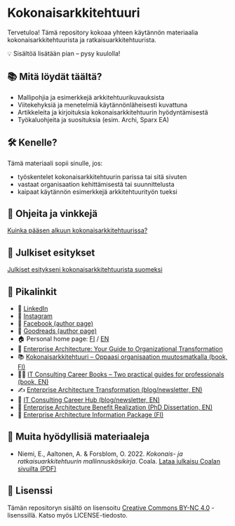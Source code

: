 # Kokonaisarkkitehtuuri

Tervetuloa! Tämä repository kokoaa yhteen käytännön materiaalia kokonaisarkkitehtuurista ja ratkaisuarkkitehtuurista.

💡 Sisältöä lisätään pian – pysy kuulolla!

## 📚 Mitä löydät täältä?

- Mallipohjia ja esimerkkejä arkkitehtuurikuvauksista
- Viitekehyksiä ja menetelmiä käytännönläheisesti kuvattuna
- Artikkeleita ja kirjoituksia kokonaisarkkitehtuurin hyödyntämisestä
- Työkaluohjeita ja suosituksia (esim. Archi, Sparx EA)

## 🛠️ Kenelle?

Tämä materiaali sopii sinulle, jos:

- työskentelet kokonaisarkkitehtuurin parissa tai sitä sivuten
- vastaat organisaation kehittämisestä tai suunnittelusta
- kaipaat käytännön esimerkkejä arkkitehtuurityön tueksi

## 🚀 Ohjeita ja vinkkejä

[Kuinka pääsen alkuun kokonaisarkkitehtuurissa?](./alkuun-kokonaisarkkitehtuurissa.md)

## 🔗 Julkiset esitykset

[Julkiset esitykseni kokonaisarkkitehtuurista suomeksi](https://github.com/eetuniemiphd/eetuniemi/blob/main/presentations-eetu-niemi.md)

## 🔗 Pikalinkit

- 🔗 [LinkedIn](https://www.linkedin.com/in/eetuniemiphd)
- 🔗 [Instagram](https://www.instagram.com/eetuniemi.author)
- 🔗 [Facebook (author page)](https://www.facebook.com/profile.php?id=61577058500196)
- 🔗 [Goodreads (author page)](https://www.goodreads.com/author/show/21342428.Eetu_Niemi)
- 🏠 Personal home page: [FI](https://eetuniemi.fi) / [EN](https://eetuniemi.net)
- 📖 [Enterprise Architecture: Your Guide to Organizational Transformation](https://enterprisearchitectureguide.com)
- 📚 [Kokonaisarkkitehtuuri – Oppaasi organisaation muutosmatkalla (book, FI)](https://kokonaisarkkitehtuuri.com)
- 📒📘 [IT Consulting Career Books – Two practical guides for professionals (book, EN)]([https://itconsulting.eetuniemi.net)
- ✍️ [Enterprise Architecture Transformation (blog/newsletter, EN)](https://www.eatransformation.com)
- 💼 [IT Consulting Career Hub (blog/newsletter, EN)](https://www.itconsultingcareer.com)
- 📄 [Enterprise Architecture Benefit Realization (PhD Dissertation, EN)](http://urn.fi/URN:ISBN:978-952-15-3850-6)
- 🧭 [Enterprise Architecture Information Package (FI)](https://kokonaisarkkitehtuuri.org)

## 🔗 Muita hyödyllisiä materiaaleja

- Niemi, E., Aaltonen, A. & Forsblom, O. 2022. *Kokonais- ja ratkaisuarkkitehtuurin mallinnuskäsikirja*. Coala. [Lataa julkaisu Coalan sivuilta (PDF)](https://coala.fi/ajankohtaista/lataukset)

## 📜 Lisenssi

Tämän repositoryn sisältö on lisensoitu [Creative Commons BY-NC 4.0](https://creativecommons.org/licenses/by-nc/4.0/) -lisenssillä. Katso myös LICENSE-tiedosto.

